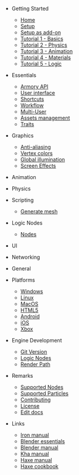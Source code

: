 * Getting Started

  * [Home](/)
  * [Setup](getting_started/setup.md)
  * [Setup as add-on](getting_started/setupaddon.md)
  * [Tutorial 1 - Basics](getting_started/tutorial1.md)
  * [Tutorial 2 - Physics](getting_started/tutorial2.md)
  * [Tutorial 3 - Animation](getting_started/tutorial3.md)
  * [Tutorial 4 - Materials](getting_started/tutorial4.md)
  * [Tutorial 5 - Logic](getting_started/tutorial5.md)

* Essentials

  * [Armory API](http://armory3d.org/manual/api)
  * [User interface](essentials/ui.md)
  * [Shortcuts](essentials/shortcuts.md)
  * [Workflow](essentials/workflow.md)
  * [Multi-User](essentials/workflow_multiuser.md)
  * [Assets management](essentials/assetsmanagement.md)
  * [Traits](essentials/traits.md)

* Graphics

  * [Anti-aliasing](graphics/antialiasing.md)
  * [Vertex colors](graphics/vertexcolors.md)
  * [Global illumination](graphics/global_illumination.md)
  * [Screen Effects](graphics/screen-effects.md)

* Animation

* Physics

* Scripting

  * [Generate mesh](scripting/generate_mesh.md)

* Logic Nodes

  * [Nodes](logic_nodes/nodes.md)

* UI

* Networking

* General

* Platforms

  * [Windows](platforms/windows.md)
  * [Linux](platforms/linux.md)
  * [MacOS](platforms/macos.md)
  * [HTML5](platforms/html5.md)
  * [Android](platforms/android.md)
  * [iOS](platforms/ios.md)
  * [Xbox](platforms/xbox.md)

* Engine Development

  * [Git Version](dev/gitversion.md)
  * [Logic Nodes](dev/logicnodes.md)
  * [Render Path](dev/renderpath.md)

* Remarks

  * [Supported Nodes](remarks/supported_nodes.md)
  * [Supported Particles](remarks/supported_particles.md)
  * [Contributing](remarks/contributing.md)
  * [License](remarks/license.md)
  * [Edit docs](https://github.com/armory3d/armory_docs)

* Links

  * [Iron manual](http://armory3d.org/iron/)
  * [Blender essentials](https://www.youtube.com/watch?v=kes2qmijy7w&list=PLa1F2ddGya_8V90Kd5eC5PeBjySbXWGK1)
  * [Blender manual](https://www.blender.org/manual/)
  * [Kha manual](https://github.com/KTXSoftware/Kha/wiki)
  * [Haxe manual](https://haxe.org/manual/introduction.html)
  * [Haxe cookbook](http://code.haxe.org/category/beginner/)
